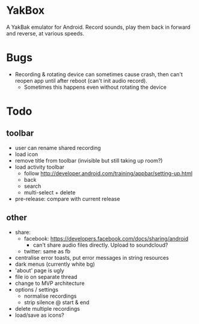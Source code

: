 YakBox
======

A YakBak emulator for Android. Record sounds, play them back in forward
and reverse, at various speeds.

# Bugs
- Recording & rotating device can sometimes cause crash, then can't
  reopen app until after reboot (can't init audio record).
    + Sometimes this happens even without rotating the device

# Todo
## toolbar
- user can rename shared recording
- load icon
- remove title from toolbar (invisible but still taking up room?)
- load activity toolbar
    + follow http://developer.android.com/training/appbar/setting-up.html
    + back
    + search
    + multi-select + delete
- pre-release: compare with current release
## other
- share:
    + facebook: https://developers.facebook.com/docs/sharing/android
        * can't share audio files directly. Upload to soundcloud?
    + twitter: same as fb
- centralise error toasts, put error messages in string resources
- dark menus (currently white bg)
- 'about' page is ugly
- file io on separate thread
- change to MVP architecture
- options / settings
    + normalise recordings
    + strip silence @ start & end
- delete multiple recordings
- load/save as icons?
